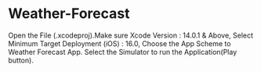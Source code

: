 # Weather-Forecast

Open the File (.xcodeproj).Make sure Xcode Version : 14.0.1 & Above, Select Minimum Target Deployment (iOS) : 16.0, Choose the App Scheme to Weather Forecast App. Select the Simulator to run the Application(Play button).

